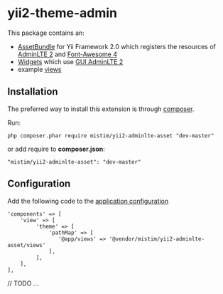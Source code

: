 yii2-theme-admin
================

This package contains an:

- [AssetBundle](http://www.yiiframework.com/doc-2.0/guide-structure-assets.html) for Yii Framework 2.0
which registers the resources of [AdminLTE 2](https://github.com/almasaeed2010/AdminLTE/) 
and [Font-Awesome 4](https://github.com/FortAwesome/Font-Awesome)
- [Widgets](http://www.yiiframework.com/doc-2.0/guide-structure-widgets.html) 
which use [GUI AdminLTE 2](https://almsaeedstudio.com/preview)
- example [views](http://www.yiiframework.com/doc-2.0/guide-structure-views.html)

Installation
------------

The preferred way to install this extension is through [composer](http://getcomposer.org/download/).

Run:

    php composer.phar require mistim/yii2-adminlte-asset "dev-master"
    
or add require to **composer.json**:

    "mistim/yii2-adminlte-asset": "dev-master"
    
Configuration
-------------

Add the following code to the [application configuration](www.yiiframework.com/doc-2.0/guide-structure-applications.html#application-configurations)

    'components' => [
        'view' => [
             'theme' => [
                 'pathMap' => [
                    '@app/views' => '@vendor/mistim/yii2-adminlte-asset/views'
                 ],
             ],
        ],
    ],

// TODO
...